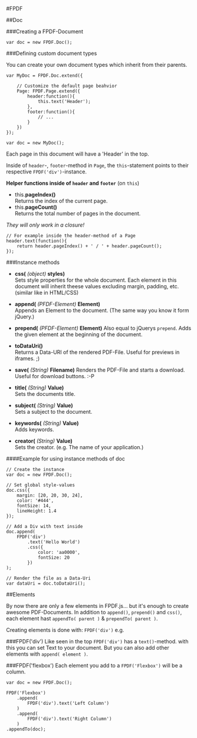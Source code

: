 #FPDF



##Doc

###Creating a FPDF-Document

	var doc = new FPDF.Doc();

###Defining custom document types

You can create your own document types which inherit from their parents.

	var MyDoc = FPDF.Doc.extend({
		
		// Customize the default page beahvior
		Page: FPDF.Page.extend({
			header:function(){
				this.text('Header');
			},
			footer:function(){
				// ...
			}
		})
	});
	
	var doc = new MyDoc();
	
Each page in this document will have a 'Header' in the top.

Inside of `header`-, `footer`-method in `Page`, the `this`-statement points to their respective `FPDF('div')`-instance. 

**Helper functions inside of `header` and `footer`** (on `this`) 		

- this.**pageIndex()**	
	Returns the index of the current page.	
- this.**pageCount()**	
	Returns the total number of pages in the document.

*They will only work in a closure!*
	
	// For example inside the header-method of a Page
	header.text(function(){
		return header.pageIndex() + ' / ' + header.pageCount();
	});



###Instance methods
- **css(** *(object)* **styles)**		
Sets style properties for the whole document. Each element in this document will inherit theese values excluding margin, padding, etc. (similar like in HTML/CSS)
	
	
- **append(** *(PFDF-Element)* **Element)**		
Appends an Element to the document. (The same way you know it form jQuery.)

	
- **prepend(** *(PFDF-Element)* **Element)**		Also equal to jQuerys `prepend`. Adds the given element at the beginning of the document.

- **toDataUri()**		
	Returns a Data-URI of the rendered PDF-File. Useful for previews in iframes. ;)

- **save(** *(String)* **Filename)**
	Renders the PDF-File and starts a download. Useful for download buttons. :-P

- **title(** *(String)* **Value)**	
	Sets the documents title.
	
- **subject(** *(String)* **Value)**	
	Sets a subject to the document.

- **keywords(** *(String)* **Value)**	
	Adds keywords.
	
- **creator(** *(String)* **Value)**	
	Sets the creator. (e.g. The name of your application.)


####Example for using instance methods of doc

	// Create the instance
	var doc = new FPDF.Doc();
	
	// Set global style-values
	doc.css({
		margin: [20, 20, 30, 24],
		color: '#444',
		fontSize: 14,
		lineHeight: 1.4
	});
	
	// Add a Div with text inside
	doc.append(
		FPDF('div')
			.text('Hello World')
			.css({
				color: 'aa0000',
				fontSize: 20
			})
	);
	
	// Render the file as a Data-Uri
	var dataUri = doc.toDataUri();
	



##Elements

By now there are only a few elements in FPDF.js... but it's enough to create awesome PDF-Documents. In addition to `append()`, `prepend()` and `css()`, each element hast `appendTo( parent )` & `prependTo( parent )`.

Creating elements is done with: `FPDF('div')` e.g.

###FPDF('div')
Like seen in the top `FPDF('div')` has a `text()`-method. with this you can set Text to your document. But you can also add other elements with `append( element )`.

	
###FPDF('flexbox') 
Each element you add to a `FPDF('Flexbox')` will be a column.
	
	var doc = new FPDF.Doc();
	
	FPDF('Flexbox')
		.append(
			FPDF('div').text('Left Column')
		)
		.append(
			FPDF('div').text('Right Column')
		)
	.appendTo(doc);





